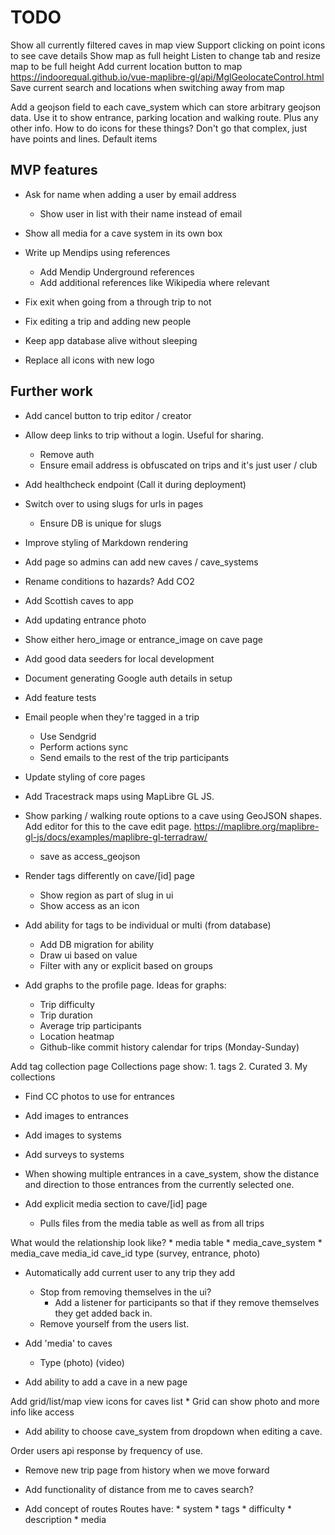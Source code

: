 # TODO

Show all currently filtered caves in map view
Support clicking on point icons to see cave details 
Show map as full height
Listen to change tab and resize map to be full height
Add current location button to map https://indoorequal.github.io/vue-maplibre-gl/api/MglGeolocateControl.html
Save current search and locations when switching away from map

Add a geojson field to each cave_system which can store arbitrary geojson data.
    Use it to show entrance, parking location and walking route. Plus any other info.
        How to do icons for these things?
            Don't go that complex, just have points and lines. Default items

## MVP features
* Ask for name when adding a user by email address
    * Show user in list with their name instead of email
* Show all media for a cave system in its own box
* Write up Mendips using references
    * Add Mendip Underground references
    * Add additional references like Wikipedia where relevant
* Fix exit when going from a through trip to not
* Fix editing a trip and adding new people
* Keep app database alive without sleeping

* Replace all icons with new logo

## Further work
* Add cancel button to trip editor / creator
* Allow deep links to trip without a login. Useful for sharing.
    * Remove auth
    * Ensure email address is obfuscated on trips and it's just user / club
* Add healthcheck endpoint (Call it during deployment)
* Switch over to using slugs for urls in pages
    * Ensure DB is unique for slugs
    
* Improve styling of Markdown rendering
* Add page so admins can add new caves / cave_systems
* Rename conditions to hazards? Add CO2
* Add Scottish caves to app

* Add updating entrance photo
* Show either hero_image or entrance_image on cave page

* Add good data seeders for local development
* Document generating Google auth details in setup
* Add feature tests

* Email people when they're tagged in a trip
    * Use Sendgrid
    * Perform actions sync
    * Send emails to the rest of the trip participants
* Update styling of core pages
* Add Tracestrack maps using MapLibre GL JS.

* Show parking / walking route options to a cave using GeoJSON shapes. Add editor for this to the cave edit page. https://maplibre.org/maplibre-gl-js/docs/examples/maplibre-gl-terradraw/
    * save as access_geojson
* Render tags differently on cave/[id] page
    * Show region as part of slug in ui
    * Show access as an icon
* Add ability for tags to be individual or multi (from database)
    * Add DB migration for ability
    * Draw ui based on value
    * Filter with any or explicit based on groups

* Add graphs to the profile page. Ideas for graphs:
    * Trip difficulty
    * Trip duration
    * Average trip participants
    * Location heatmap
    * Github-like commit history calendar for trips (Monday-Sunday)

Add tag collection page
    Collections page show:
        1. tags
        2. Curated
        3. My collections

* Find CC photos to use for entrances
* Add images to entrances
* Add images to systems
* Add surveys to systems

* When showing multiple entrances in a cave_system, show the distance and direction to those entrances from the currently selected one.

* Add explicit media section to cave/[id] page
    * Pulls files from the media table as well as from all trips

What would the relationship look like?
    * media table
    * media_cave_system
    * media_cave
        media_id
        cave_id
        type (survey, entrance, photo)

* Automatically add current user to any trip they add
    * Stop from removing themselves in the ui?
        * Add a listener for participants so that if they remove themselves they get added back in.
    * Remove yourself from the users list.

* Add 'media' to caves
    * Type
        (photo)
        (video)
* Add ability to add a cave in a new page

Add grid/list/map view icons for caves list
    * Grid can show photo and more info like access

* Add ability to choose cave_system from dropdown when editing a cave.

Order users api response by frequency of use.

* Remove new trip page from history when we move forward

* Add functionality of distance from me to caves search?

* Add concept of routes
    Routes have:
        * system
        * tags
        * difficulty
        * description
        * media
